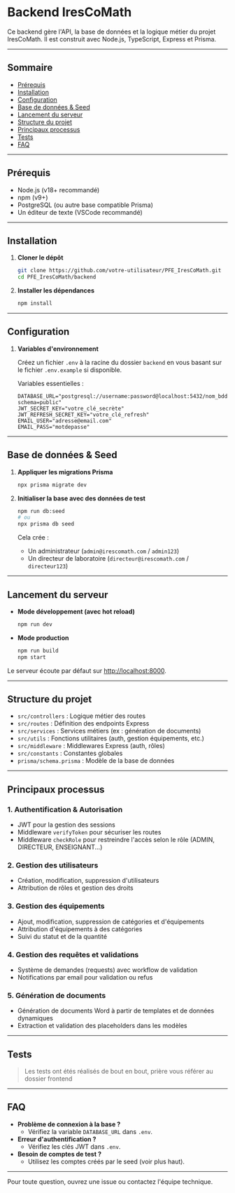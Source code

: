 # Backend IresCoMath

Ce backend gère l'API, la base de données et la logique métier du projet IresCoMath. Il est construit avec Node.js, TypeScript, Express et Prisma.

---

## Sommaire

- [Prérequis](#prérequis)
- [Installation](#installation)
- [Configuration](#configuration)
- [Base de données & Seed](#base-de-données--seed)
- [Lancement du serveur](#lancement-du-serveur)
- [Structure du projet](#structure-du-projet)
- [Principaux processus](#principaux-processus)
- [Tests](#tests)
- [FAQ](#faq)

---

## Prérequis

- Node.js (v18+ recommandé)
- npm (v9+)
- PostgreSQL (ou autre base compatible Prisma)
- Un éditeur de texte (VSCode recommandé)

---

## Installation

1. **Cloner le dépôt**

   ```bash
   git clone https://github.com/votre-utilisateur/PFE_IresCoMath.git
   cd PFE_IresCoMath/backend
   ```

2. **Installer les dépendances**

   ```bash
   npm install
   ```

---

## Configuration

1. **Variables d'environnement**

   Créez un fichier `.env` à la racine du dossier `backend` en vous basant sur le fichier `.env.example` si disponible.

   Variables essentielles :

   ```
   DATABASE_URL="postgresql://username:password@localhost:5432/nom_bdd?schema=public"
   JWT_SECRET_KEY="votre_clé_secrète"
   JWT_REFRESH_SECRET_KEY="votre_clé_refresh"
   EMAIL_USER="adresse@email.com"
   EMAIL_PASS="motdepasse"
   ```

---

## Base de données & Seed

1. **Appliquer les migrations Prisma**

   ```bash
   npx prisma migrate dev
   ```

2. **Initialiser la base avec des données de test**

   ```bash
   npm run db:seed
   # ou
   npx prisma db seed
   ```

   Cela crée :

   - Un administrateur (`admin@irescomath.com` / `admin123`)
   - Un directeur de laboratoire (`directeur@irescomath.com` / `directeur123`)

---

## Lancement du serveur

- **Mode développement (avec hot reload)**

  ```bash
  npm run dev
  ```

- **Mode production**

  ```bash
  npm run build
  npm start
  ```

Le serveur écoute par défaut sur [http://localhost:8000](http://localhost:8000).

---

## Structure du projet

- `src/controllers` : Logique métier des routes
- `src/routes` : Définition des endpoints Express
- `src/services` : Services métiers (ex : génération de documents)
- `src/utils` : Fonctions utilitaires (auth, gestion équipements, etc.)
- `src/middleware` : Middlewares Express (auth, rôles)
- `src/constants` : Constantes globales
- `prisma/schema.prisma` : Modèle de la base de données

---

## Principaux processus

### 1. **Authentification & Autorisation**

- JWT pour la gestion des sessions
- Middleware `verifyToken` pour sécuriser les routes
- Middleware `checkRole` pour restreindre l'accès selon le rôle (ADMIN, DIRECTEUR, ENSEIGNANT...)

### 2. **Gestion des utilisateurs**

- Création, modification, suppression d'utilisateurs
- Attribution de rôles et gestion des droits

### 3. **Gestion des équipements**

- Ajout, modification, suppression de catégories et d'équipements
- Attribution d'équipements à des catégories
- Suivi du statut et de la quantité

### 4. **Gestion des requêtes et validations**

- Système de demandes (requests) avec workflow de validation
- Notifications par email pour validation ou refus

### 5. **Génération de documents**

- Génération de documents Word à partir de templates et de données dynamiques
- Extraction et validation des placeholders dans les modèles

---

## Tests

> Les tests ont étés réalisés de bout en bout, prière vous référer au dossier frontend



---

## FAQ

- **Problème de connexion à la base ?**
  - Vérifiez la variable `DATABASE_URL` dans `.env`.
- **Erreur d'authentification ?**
  - Vérifiez les clés JWT dans `.env`.
- **Besoin de comptes de test ?**
  - Utilisez les comptes créés par le seed (voir plus haut).

---

Pour toute question, ouvrez une issue ou contactez l'équipe technique.
